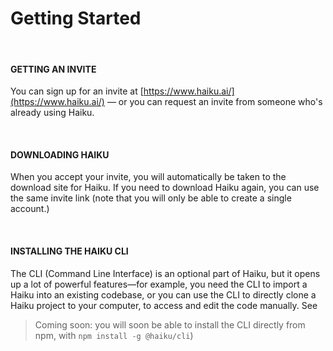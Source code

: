 # Getting Started

<br>

#### GETTING AN INVITE

You can sign up for an invite at [https://www.haiku.ai/](https://www.haiku.ai/) — or you can request an invite from someone who's already using Haiku.

<br>

#### DOWNLOADING HAIKU

When you accept your invite, you will automatically be taken to the download site for Haiku.  If you need to download Haiku again, you can use the same invite link \(note that you will only be able to create a single account.\)

<br>

#### INSTALLING THE HAIKU CLI

The CLI \(Command Line Interface\) is an optional part of Haiku, but it opens up a lot of powerful features—for example, you need the CLI to import a Haiku into an existing codebase, or you can use the CLI to directly clone a Haiku project to your computer, to access and edit the code manually.  See

> Coming soon:  you will soon be able to install the CLI directly from npm, with `npm install -g @haiku/cli`\)



